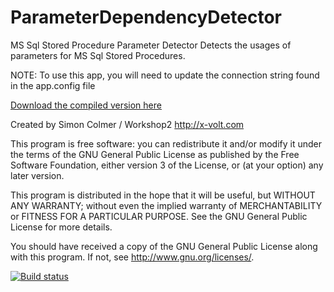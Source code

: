 ParameterDependencyDetector
=============

MS Sql Stored Procedure Parameter Detector
Detects the usages of parameters for MS Sql Stored Procedures.

NOTE: To use this app, you will need to update the connection string found in the app.config file

[Download the compiled version here](http://x-volt.com/downloads/view.php?id=33)

Created by Simon Colmer / Workshop2
http://x-volt.com

This program is free software: you can redistribute it and/or modify
it under the terms of the GNU General Public License as published by
the Free Software Foundation, either version 3 of the License, or
(at your option) any later version.

This program is distributed in the hope that it will be useful,
but WITHOUT ANY WARRANTY; without even the implied warranty of
MERCHANTABILITY or FITNESS FOR A PARTICULAR PURPOSE.  See the
GNU General Public License for more details.

You should have received a copy of the GNU General Public License
along with this program.  If not, see <http://www.gnu.org/licenses/>.

[![Build status](https://ci.appveyor.com/api/projects/status/3mcrdphs4x5l7h44?svg=true)](https://ci.appveyor.com/project/Workshop2/parameterdependencydetector)


